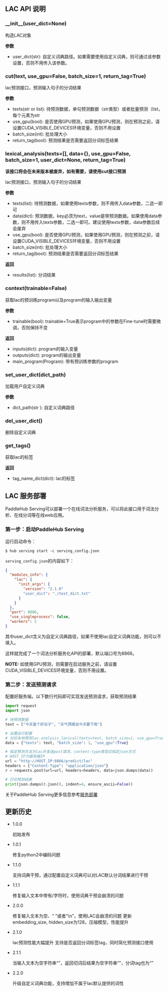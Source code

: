 ## LAC API 说明

### \_\_init\_\_(user_dict=None)

构造LAC对象

**参数**

* user_dict(str): 自定义词典路径。如果需要使用自定义词典，则可通过该参数设置，否则不用传入该参数。

### cut(text, use_gpu=False, batch_size=1, return_tag=True)

lac预测接口，预测输入句子的分词结果

**参数**

* texts(str or list): 待预测数据，单句预测数据（str类型）或者批量预测（list，每个元素为str
* use_gpu(bool): 是否使用GPU预测，如果使用GPU预测，则在预测之前，请设置CUDA_VISIBLE_DEVICES环境变量，否则不用设置
* batch_size(int): 批处理大小
* return_tag(bool): 预测结果是否需要返回分词标签结果

### lexical_analysis(texts=[], data={}, use_gpu=False, batch_size=1, user_dict=None, return_tag=True)

**该接口将会在未来版本被废弃，如有需要，请使用cut接口预测**

lac预测接口，预测输入句子的分词结果

**参数**

* texts(list): 待预测数据，如果使用texts参数，则不用传入data参数，二选一即可
* data(dict): 预测数据，key必须为text，value是带预测数据。如果使用data参数，则不用传入texts参数，二选一即可。建议使用texts参数，data参数后续会废弃
* use_gpu(bool): 是否使用GPU预测，如果使用GPU预测，则在预测之前，请设置CUDA_VISIBLE_DEVICES环境变量，否则不用设置
* batch_size(int): 批处理大小
* return_tag(bool): 预测结果是否需要返回分词标签结果

**返回**

* results(list): 分词结果

### context(trainable=False)

获取lac的预训练program以及program的输入输出变量

**参数**

* trainable(bool): trainable=True表示program中的参数在Fine-tune时需要微调，否则保持不变

**返回**

* inputs(dict): program的输入变量
* outputs(dict): program的输出变量
* main_program(Program): 带有预训练参数的program

### set_user_dict(dict_path)

加载用户自定义词典

**参数**

* dict_path(str ): 自定义词典路径

### del_user_dict()

删除自定义词典

### get_tags()

获取lac的标签

**返回**

* tag_name_dict(dict): lac的标签

## LAC 服务部署

PaddleHub Serving可以部署一个在线词法分析服务，可以将此接口用于词法分析、在线分词等在线web应用。

### 第一步：启动PaddleHub Serving

运行启动命令：
```shell
$ hub serving start -c serving_config.json
```

`serving_config.json`的内容如下：
```json
{
  "modules_info": {
    "lac": {
      "init_args": {
        "version": "2.1.0"
        "user_dict": "./test_dict.txt"
      }
    }
  },
  "port": 8866,
  "use_singleprocess": false,
  "workers": 2
}
```
其中user_dict含义为自定义词典路径，如果不使用lac自定义词典功能，则可以不填入。

这样就完成了一个词法分析服务化API的部署，默认端口号为8866。

**NOTE:** 如使用GPU预测，则需要在启动服务之前，请设置CUDA_VISIBLE_DEVICES环境变量，否则不用设置。

### 第二步：发送预测请求

配置好服务端，以下数行代码即可实现发送预测请求，获取预测结果

```python
import request
import json

# 待预测数据
text = ["今天是个好日子", "天气预报说今天要下雨"]

# 设置运行配置
# 对应本地预测lac.analysis_lexical(texts=text, batch_size=1, use_gpu=True)
data = {"texts": text, "batch_size": 1, "use_gpu":True}

# 指定预测方法为lac并发送post请求，content-type类型应指定json方式
# HOST_IP为服务器IP
url = "http://HOST_IP:8866/predict/lac"
headers = {"Content-Type": "application/json"}
r = requests.post(url=url, headers=headers, data=json.dumps(data))

# 打印预测结果
print(json.dumps(r.json(), indent=4, ensure_ascii=False))
```

关于PaddleHub Serving更多信息参考[服务部署](https://github.com/PaddlePaddle/PaddleHub/blob/release/v1.6/docs/tutorial/serving.md)

## 更新历史

* 1.0.0

    初始发布

* 1.0.1

  修复python2中编码问题

* 1.1.0

  支持词典干预，通过配置自定义词典可以对LAC默认分词结果进行干预

* 1.1.1

  修复输入文本中带有/字符时，使用词典干预会崩溃的问题

* 2.0.0

  修复输入文本为空、“ ”或者“\n”，使用LAC会崩溃的问题
  更新embedding_size, hidden_size为128，压缩模型，性能提升

* 2.1.0

  lac预测性能大幅提升
  支持是否返回分词标签tag，同时简化预测接口使用

* 2.1.1

  当输入文本为空字符串“”，返回切词后结果为空字符串“”，分词tag也为“”

* 2.2.0

  升级自定义词典功能，支持增加不属于lac默认提供的词性
